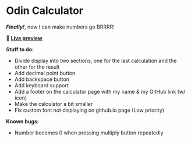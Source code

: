 # Odin Calculator

***Finally!***, now I can make numbers go BRRRR!

👾 [**Live preview**](https://dostendite.github.io/odin-calculator/)

**Stuff to do:**
- Divide display into two sections, one for the last calculation and
  the other for the result
- Add decimal point button
- Add backspace button
- Add keyboard support
- Add a footer on the calculator page with
  my name & my GitHub link (w/ icon)
- Make the calculator a bit smaller
- Fix custom font not displaying on github.io page (Low priority)

**Known bugs:**
- Number becomes 0 when pressing multiply button repeatedly
